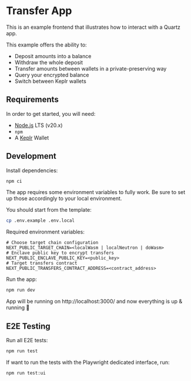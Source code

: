 # Transfer App

This is an example frontend that illustrates how to interact with a Quartz app.

This example offers the ability to:

- Deposit amounts into a balance
- Withdraw the whole deposit
- Transfer amounts between wallets in a private-preserving way
- Query your encrypted balance
- Switch between Keplr wallets

## Requirements

In order to get started, you will need:

- [Node.js](https://nodejs.org/) LTS (v20.x)
- `npm`
- A [Keplr](https://www.keplr.app/) Wallet

## Development

Install dependencies:

```bash
npm ci
```

The app requires some environment variables to fully work. Be sure to set up those accordingly to your local environment.

You should start from the template:

```bash
cp .env.example .env.local
```

Required environment variables:

```
# Choose target chain configuration
NEXT_PUBLIC_TARGET_CHAIN=<localWasm | localNeutron | doWasm>
# Enclave public key to encrypt transfers
NEXT_PUBLIC_ENCLAVE_PUBLIC_KEY=<public_key>
# Target transfers contract
NEXT_PUBLIC_TRANSFERS_CONTRACT_ADDRESS=<contract_address>
```

Run the app:

```bash
npm run dev
```

App will be running on http://localhost:3000/ and now everything is up & running 🎉

## E2E Testing

Run all E2E tests:

```bash
npm run test
```

If want to run the tests with the Playwright dedicated interface, run:

```bash
npm run test:ui
```
